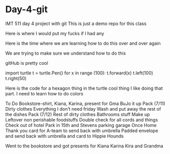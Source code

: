 # Day-4-git
IMT 511 day 4 project with git
This is just a demo repo for this class


Here is where I would put my fucks if I had any

Here is the time where we are learning how to do this over and over again


We are trying to make sure we understand how to do this

gitHub is pretty cool


import turtle
t = turtle.Pen()
for x in range (100):
    t.forward(x)
    t.left(100)
    t.right(50)
    
Here is the code for a hexagon thing in the turtle cool thing
I like doing that part. I need to learn how to do colors


To Do
    Bookstore-shirt, Kiana, Karina, present for Gma
    BuJo it up
Pack (7/11)
    Dirty clothes
    Everything I don’t need friday
    Wash and put away the rest of the dishes
Pack (7/12)
    Rest of dirty clothes
    Bathrooms stuff
    Make up
    Leftover non perishable foodstuffs
    Double check for all cords and things
    Check out of hotel
    Park in 15th and Stevens parking garage
Once Home
    Thank you card for A-team to send back with umbrella
    Padded envelope and send back with umbrella and card to Hippie Hounds
    
Went to the bookstore and got presents for Kiana Karina Kira and Grandma


